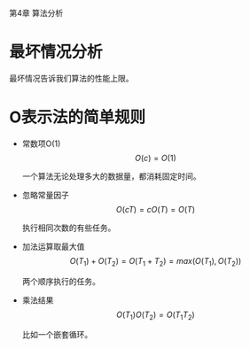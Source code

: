 第4章 算法分析
# 最坏情况分析
最坏情况告诉我们算法的性能上限。

# O表示法的简单规则
- 常数项O(1)
$$
O(c) = O(1)
$$
    
    一个算法无论处理多大的数据量，都消耗固定时间。
    
- 忽略常量因子
$$
O(cT) = cO(T) = O(T)
$$

    执行相同次数的有些任务。
    
- 加法运算取最大值
$$
O(T_1)+O(T_2) = O(T_1+T_2)= max(O(T_1),O(T_2))
$$

    两个顺序执行的任务。
- 乘法结果
$$
O(T_1)O(T_2)=O(T_1T_2)
$$


    比如一个嵌套循环。

